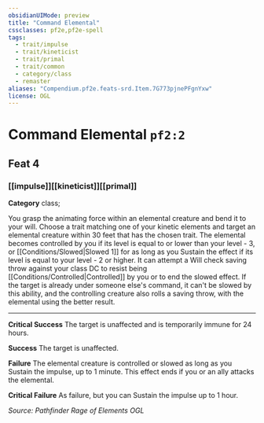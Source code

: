 ```yaml
---
obsidianUIMode: preview
title: "Command Elemental"
cssclasses: pf2e,pf2e-spell
tags:
  - trait/impulse
  - trait/kineticist
  - trait/primal
  - trait/common
  - category/class
  - remaster
aliases: "Compendium.pf2e.feats-srd.Item.7G773pjnePFgnYxw"
license: OGL
---
```

# Command Elemental `pf2:2`
## Feat 4
### [[impulse]][[kineticist]][[primal]]

**Category** class; 




You grasp the animating force within an elemental creature and bend it to your will. Choose a trait matching one of your kinetic elements and target an elemental creature within 30 feet that has the chosen trait. The elemental becomes controlled by you if its level is equal to or lower than your level - 3, or [[Conditions/Slowed|Slowed 1]] for as long as you Sustain the effect if its level is equal to your level - 2 or higher. It can attempt a Will check saving throw against your class DC to resist being [[Conditions/Controlled|Controlled]] by you or to end the slowed effect. If the target is already under someone else's command, it can't be slowed by this ability, and the controlling creature also rolls a saving throw, with the elemental using the better result.

* * *

**Critical Success** The target is unaffected and is temporarily immune for 24 hours.

**Success** The target is unaffected.

**Failure** The elemental creature is controlled or slowed as long as you Sustain the impulse, up to 1 minute. This effect ends if you or an ally attacks the elemental.

**Critical Failure** As failure, but you can Sustain the impulse up to 1 hour.

*Source: Pathfinder Rage of Elements*
*OGL*